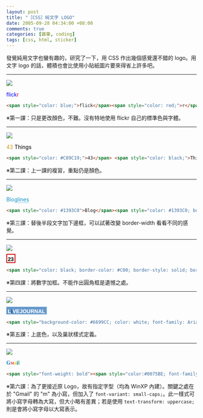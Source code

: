 ```yaml
--- 
layout: post
title: "［CSS］純文字 LOGO"
date: 2005-09-28 04:34:00 +08:00
comments: true
categories: [雜筆, coding]
tags: [css, html, sticker]
---
```


發覺純用文字也蠻有趣的，研究了一下，用 CSS 作出幾個感覺還不錯的 logo。用文字 logo 的話，體積也會比使用小貼紙圖片要來得省上許多吧。

----

<a href="http://www.flickr.com/"><img src="http://www.flickr.com/images/flickr_logo.gif" /></a>

<span style="color: blue;">flick</span><span style="color: red;">r</span>

``` html
<span style="color: blue;">flick</span><span style="color: red;">r</span>
```

※第一課：只是更改顏色，不難。沒有特地使用 flickr 自己的標準色與字體。

<!-- more -->

----

<a href="http://www.43things.com"><img src="http://www.43things.com/images/nav/logo.gif" /></a>

<span style="color: #C89C19;">43</span> <span style="color: black;">Things</span>

``` html
<span style="color: #C89C19;">43</span> <span style="color: black;">Things</span>
```

※第二課：上一課的複習，重點仍是顏色。

----

<a href="http://www.bloglines.com/"><img src="http://www.bloglines.com/images/blogo225x50.gif" /></a>

<span style="color: #1393C0">Blog</span><span style="color: #1393C0; border-bottom-style: dotted; border-width: 1px">lines</span>

``` html
<span style="color: #1393C0">Blog</span><span style="color: #1393C0; border-bottom-style: dotted; border-width: 1px">lines</span>
```

※第三課：替後半段文字加下邊框，可以試著改變 border-width 看看不同的感覺。

----

<a href="http://www.23hq.com"><img src="http://www.23hq.com/resources/um-style/frontpage-23-beta2.gif" /></a>

<span style="color: black; border-color: #C00; border-style: solid; border-width: 2px; font-family: Arial; font-weight: bold; padding: 4px 2px 0px 2px;">23</span>

``` html
<span style="color: black; border-color: #C00; border-style: solid; border-width: 2px; font-family: Arial; font-weight: bold; padding: 4px 2px 0px 2px;">23</span>
```

※第四課：將數字加框。不能作出圓角框是遺憾之處。

----

<a href="http://www.livejournal.com/"><img src="http://stat.livejournal.com/xc/logocombined.gif" /></a>

<span style="background-color: #6699CC; color: white; font-family: Arial; font-weight: bold; padding: 4px 4px 0px 4px;">L<span style="color:#123466">i</span>VEJOURNAL</span>

``` html
<span style="background-color: #6699CC; color: white; font-family: Arial; font-weight: bold; padding: 4px 4px 0px 4px;">L<span style="color:#123466">i</span>VEJOURNAL</span>
```

※第五課：上底色，以及巢狀樣式定義。

----

<a href="http://mail.google.com"><img src="http://mail.google.com/mail/help/images/logo.gif" /></a>

<span style="font-weight: bold"><span style="color:#0075BE; font-family:Palatino Linotype">G</span><span style="font-family: Verdana"><span style="color: #DA3838; font-variant: small-caps">m</span><span style="color: #FFC514">a</span><span style="color: #0075BE">i</span><span style="color: #2EB457">l</span></span></span>

``` html
<span style="font-weight: bold"><span style="color:#0075BE; font-family:Palatino Linotype">G</span><span style="font-family: Verdana"><span style="color: #DA3838; font-variant: small-caps">m</span><span style="color: #FFC514">a</span><span style="color: #0075BE">i</span><span style="color: #2EB457">l</span></span></span>
```

※第六課：為了更接近原 Logo，故有指定字型（均為 WinXP 內建）。關鍵之處在於 "Gmail" 的 "m" 為小寫，但加入了 `font-variant: small-caps;`。此一樣式可將小寫字母轉為大寫，但大小略有差異；若是使用 `text-transform: uppercase;` 則是會將小寫字母以大寫表示。